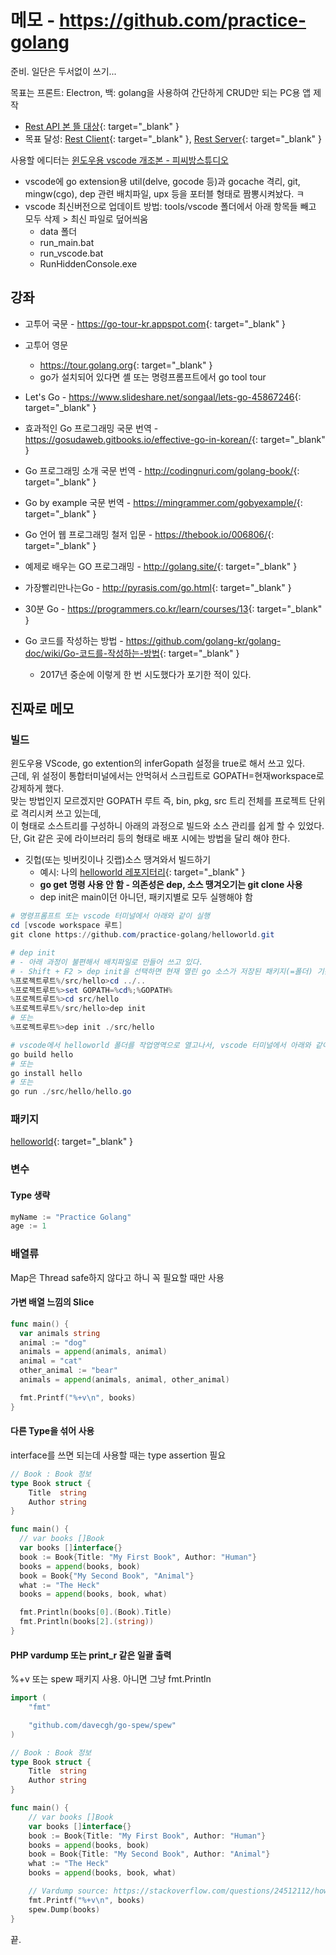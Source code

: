 # 메모 - https://github.com/practice-golang
준비. 일단은 두서없이 쓰기...  

목표는 프론트: Electron, 백: golang을 사용하여 간단하게 CRUD만 되는 PC용 앱 제작
- [Rest API 본 뜰 대상](http://www.insiderclub.org/module/go/SlimFrameworkAPI){: target="_blank" }  
- 목표 달성: [Rest Client](https://github.com/practice-golang/rest-electron){: target="_blank" }, [Rest Server](https://github.com/practice-golang/rest-ql-crud){: target="_blank" }  

사용할 에디터는 [윈도우용 vscode 개조본 - 피씨방스튜디오](https://www.dropbox.com/s/sogqkea9tyqpu42/pcbangstudio_go.zip?dl=1)  
* vscode에 go extension용 util(delve, gocode 등)과 gocache 격리, git, mingw(cgo), dep 관련 배치파일, upx 등을 포터블 형태로 짬뽕시켜놨다. ㅋ
* vscode 최신버전으로 업데이트 방법: tools/vscode 폴더에서 아래 항목들 빼고 모두 삭제 > 최신 파일로 덮어씌움
  * data 폴더
  * run_main.bat
  * run_vscode.bat
  * RunHiddenConsole.exe

## 강좌
* 고투어 국문 - <https://go-tour-kr.appspot.com>{: target="_blank" }
* 고투어 영문
  * <https://tour.golang.org>{: target="_blank" }
  * go가 설치되어 있다면 셸 또는 명령프롬프트에서 go tool tour

* Let's Go - <https://www.slideshare.net/songaal/lets-go-45867246>{: target="_blank" }
* 효과적인 Go 프로그래밍 국문 번역 - <https://gosudaweb.gitbooks.io/effective-go-in-korean/>{: target="_blank" }
* Go 프로그래밍 소개 국문 번역 - <http://codingnuri.com/golang-book/>{: target="_blank" }
* Go by example 국문 번역 - <https://mingrammer.com/gobyexample/>{: target="_blank" }
* Go 언어 웹 프로그래밍 철저 입문 - <https://thebook.io/006806/>{: target="_blank" }
* 예제로 배우는 GO 프로그래밍 - <http://golang.site/>{: target="_blank" }
* 가장빨리만나는Go - <http://pyrasis.com/go.html>{: target="_blank" }
* 30분 Go - <https://programmers.co.kr/learn/courses/13>{: target="_blank" }  
  
* Go 코드를 작성하는 방법 - <https://github.com/golang-kr/golang-doc/wiki/Go-코드를-작성하는-방법>{: target="_blank" }
  * 2017년 중순에 이렇게 한 번 시도했다가 포기한 적이 있다.

## 진짜로 메모
### 빌드
윈도우용 VScode, go extention의 inferGopath 설정을 true로 해서 쓰고 있다.  
근데, 위 설정이 통합터미널에서는 안먹혀서 스크립트로 GOPATH=현재workspace로 강제하게 했다.  
맞는 방법인지 모르겠지만 GOPATH 루트 즉, bin, pkg, src 트리 전체를 프로젝트 단위로 격리시켜 쓰고 있는데,  
이 형태로 소스트리를 구성하니 아래의 과정으로 빌드와 소스 관리를 쉽게 할 수 있었다.  
단, Git 같은 곳에 라이브러리 등의 형태로 배포 시에는 방법을 달리 해야 한다.
* 깃헙(또는 빗버킷이나 깃랩)소스 땡겨와서 빌드하기
  * 예시: 나의 [helloworld 레포지터리](https://github.com/practice-golang/helloworld){: target="_blank" }
  * **go get 명령 사용 안 함 - 의존성은 dep, 소스 땡겨오기는 git clone 사용**
  * dep init은 main이던 아니던, 패키지별로 모두 실행해야 함  

```powershell
# 명령프롬프트 또는 vscode 터미널에서 아래와 같이 실행
cd [vscode workspace 루트]
git clone https://github.com/practice-golang/helloworld.git

# dep init
# - 아래 과정이 불편해서 배치파일로 만들어 쓰고 있다.
# - Shift + F2 > dep init을 선택하면 현재 열린 go 소스가 저장된 패키지(=폴더) 기준으로 의존 패키지를 다운로드해준다.
%프로젝트루트%/src/hello>cd ../..
%프로젝트루트%>set GOPATH=%cd%;%GOPATH%
%프로젝트루트%>cd src/hello
%프로젝트루트%/src/hello>dep init
# 또는
%프로젝트루트%>dep init ./src/hello

# vscode에서 helloworld 폴더를 작업영역으로 열고나서, vscode 터미널에서 아래와 같이 실행
go build hello
# 또는
go install hello
# 또는
go run ./src/hello/hello.go
```

### 패키지
[helloworld](https://github.com/practice-golang/helloworld){: target="_blank" }

### 변수
#### Type 생략
```go
myName := "Practice Golang"
age := 1
```

### 배열류
Map은 Thread safe하지 않다고 하니 꼭 필요할 때만 사용
#### 가변 배열 느낌의 Slice
```go
func main() {
  var animals string
  animal := "dog"
  animals = append(animals, animal)
  animal = "cat"
  other_animal := "bear"
  animals = append(animals, animal, other_animal)

  fmt.Printf("%+v\n", books)
}
```

#### 다른 Type을 섞어 사용
interface를 쓰면 되는데 사용할 때는 type assertion 필요
```go
// Book : Book 정보
type Book struct {
	Title  string
	Author string
}

func main() {
  // var books []Book
  var books []interface{}
  book := Book{Title: "My First Book", Author: "Human"}
  books = append(books, book)
  book = Book{"My Second Book", "Animal"}
  what := "The Heck"
  books = append(books, book, what)

  fmt.Println(books[0].(Book).Title)
  fmt.Println(books[2].(string))
}
```

#### PHP vardump 또는 print_r 같은 일괄 출력
%+v 또는 spew 패키지 사용. 아니면 그냥 fmt.Println

```go
import (
	"fmt"

	"github.com/davecgh/go-spew/spew"
)

// Book : Book 정보
type Book struct {
	Title  string
	Author string
}

func main() {
	// var books []Book
	var books []interface{}
	book := Book{Title: "My First Book", Author: "Human"}
	books = append(books, book)
	book = Book{Title: "My Second Book", Author: "Animal"}
	what := "The Heck"
	books = append(books, book, what)

	// Vardump source: https://stackoverflow.com/questions/24512112/how-to-print-struct-variables-in-console
	fmt.Printf("%+v\n", books)
	spew.Dump(books)
}
```

끝.
